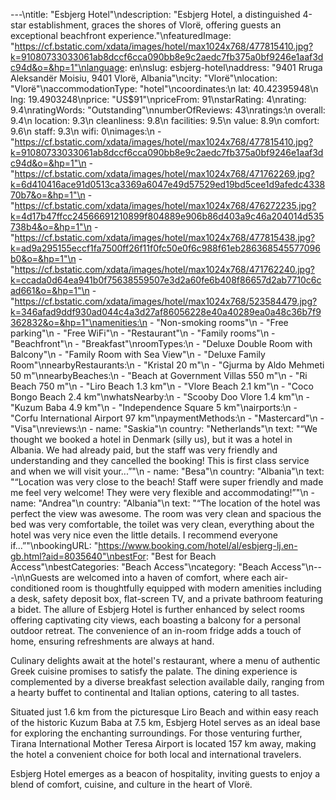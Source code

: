 ---\ntitle: "Esbjerg Hotel"\ndescription: "Esbjerg Hotel, a distinguished 4-star establishment, graces the shores of Vlorë, offering guests an exceptional beachfront experience."\nfeaturedImage: "https://cf.bstatic.com/xdata/images/hotel/max1024x768/477815410.jpg?k=91080733033061ab8dccf6cca090bb8e9c2aedc7fb375a0bf9246e1aaf3dc94d&o=&hp=1"\nlanguage: en\nslug: esbjerg-hotel\naddress: "9401 Rruga Aleksandër Moisiu, 9401 Vlorë, Albania"\ncity: "Vlorë"\nlocation: "Vlorë"\naccommodationType: "hotel"\ncoordinates:\n  lat: 40.42395948\n  lng: 19.4903248\nprice: "US$91"\npriceFrom: 91\nstarRating: 4\nrating: 9.4\nratingWords: "Outstanding"\nnumberOfReviews: 43\nratings:\n  overall: 9.4\n  location: 9.3\n  cleanliness: 9.8\n  facilities: 9.5\n  value: 8.9\n  comfort: 9.6\n  staff: 9.3\n  wifi: 0\nimages:\n  - "https://cf.bstatic.com/xdata/images/hotel/max1024x768/477815410.jpg?k=91080733033061ab8dccf6cca090bb8e9c2aedc7fb375a0bf9246e1aaf3dc94d&o=&hp=1"\n  - "https://cf.bstatic.com/xdata/images/hotel/max1024x768/471762269.jpg?k=6d410416ace91d0513ca3369a6047e49d57529ed19bd5cee1d9afedc433870b7&o=&hp=1"\n  - "https://cf.bstatic.com/xdata/images/hotel/max1024x768/476272235.jpg?k=4d17b47ffcc24566691210899f804889e906b86d403a9c46a204014d535738b4&o=&hp=1"\n  - "https://cf.bstatic.com/xdata/images/hotel/max1024x768/477815438.jpg?k=ad9a295155eccf1fa7500ff26f11f0fc50e0f6c988f61eb286368545577096b0&o=&hp=1"\n  - "https://cf.bstatic.com/xdata/images/hotel/max1024x768/471762240.jpg?k=ccada0d64ea941b0f75638559507e3d2a60fe6b408f86657d2ab7710c6cad661&o=&hp=1"\n  - "https://cf.bstatic.com/xdata/images/hotel/max1024x768/523584479.jpg?k=346afad9ddf930ad044c4a3d27af86056228e40a40289ea0a48c36b7f9362832&o=&hp=1"\namenities:\n  - "Non-smoking rooms"\n  - "Free parking"\n  - "Free WiFi"\n  - "Restaurant"\n  - "Family rooms"\n  - "Beachfront"\n  - "Breakfast"\nroomTypes:\n  - "Deluxe Double Room with Balcony"\n  - "Family Room with Sea View"\n  - "Deluxe Family Room"\nnearbyRestaurants:\n  - "Kristal 20 m"\n  - "Gjurma by Aldo Mehmeti 50 m"\nnearbyBeaches:\n  - "Beach at Government Villas 550 m"\n  - "Ri Beach 750 m"\n  - "Liro Beach 1.3 km"\n  - "Vlore Beach 2.1 km"\n  - "Coco Bongo Beach 2.4 km"\nwhatsNearby:\n  - "Scooby Doo Vlore 1.4 km"\n  - "Kuzum Baba 4.9 km"\n  - "Independence Square 5 km"\nairports:\n  - "Corfu International Airport 97 km"\npaymentMethods:\n  - "Mastercard"\n  - "Visa"\nreviews:\n  - name: "Saskia"\n    country: "Netherlands"\n    text: "“We thought we booked a hotel in Denmark (silly us), but it was a hotel in Albania. We had already paid, but the staff was very friendly and understanding and they cancelled the booking! This is first class service and when we will visit your...”"\n  - name: "Besa"\n    country: "Albania"\n    text: "“Location was very close to the beach! Staff were super friendly and made me feel very welcome! They were very flexible and accommodating!”"\n  - name: "Andrea"\n    country: "Albania"\n    text: "“The location of the hotel was perfect the view was awesome. The room was very clean and spacious the bed was very comfortable, the toilet was very clean, everything about the hotel was very nice even the little details. I recommend everyone if...”"\nbookingURL: "https://www.booking.com/hotel/al/esbjerg-lj.en-gb.html?aid=8035640"\nbestFor: "Best for Beach Access"\nbestCategories: "Beach Access"\ncategory: "Beach Access"\n---\n\nGuests are welcomed into a haven of comfort, where each air-conditioned room is thoughtfully equipped with modern amenities including a desk, safety deposit box, flat-screen TV, and a private bathroom featuring a bidet. The allure of Esbjerg Hotel is further enhanced by select rooms offering captivating city views, each boasting a balcony for a personal outdoor retreat. The convenience of an in-room fridge adds a touch of home, ensuring refreshments are always at hand.

Culinary delights await at the hotel's restaurant, where a menu of authentic Greek cuisine promises to satisfy the palate. The dining experience is complemented by a diverse breakfast selection available daily, ranging from a hearty buffet to continental and Italian options, catering to all tastes.

Situated just 1.6 km from the picturesque Liro Beach and within easy reach of the historic Kuzum Baba at 7.5 km, Esbjerg Hotel serves as an ideal base for exploring the enchanting surroundings. For those venturing further, Tirana International Mother Teresa Airport is located 157 km away, making the hotel a convenient choice for both local and international travelers.

Esbjerg Hotel emerges as a beacon of hospitality, inviting guests to enjoy a blend of comfort, cuisine, and culture in the heart of Vlorë.